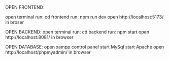OPEN FRONTEND:

open terminal
run: cd frontend
run: npm run dev
open http://localhost:5173/ in broser

OPEN BACKEND:
open terminal
run: cd backend
run: npm start
open http://localhost:8081/ in browser

OPEN DATABASE:
open xampp control panel
start MySql
start Apache
open http://localhost/phpmyadmin/ in browser